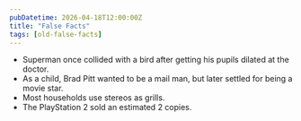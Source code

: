 ```yaml
---
pubDatetime: 2026-04-18T12:00:00Z
title: "False Facts"
tags: [old-false-facts]
---
```


- Superman once collided with a bird after getting his pupils dilated at the doctor.
- As a child, Brad Pitt wanted to be a mail man, but later settled for being a movie star.
- Most households use stereos as grills.
- The PlayStation 2 sold an estimated 2 copies.

